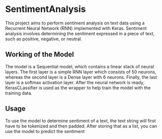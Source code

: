 # SentimentAnalysis
This project aims to perform sentiment analysis on text data using a Recurrent Neural Network (RNN) implemented with Keras. Sentiment analysis involves determining the sentiment expressed in a piece of text, such as positive, negative, or neutral.

## Working of the Model
The model is a Sequential model, which contains a linear stack of neural layers. The first layer is a simple RNN layer which consists of 50 neurons, whereas the second layer is a Dense layer with 6 neurons. Finally, the last layer is a softmax activation layer. After the neural network is ready, KerasCLassifier is used as the wrapper to help train the model with the training data.

## Usage
To use the model to determine sentiment of a text, the text string will first have to be tokenized and then padded. After storing that as a list, you can use the model to predict the sentiment
